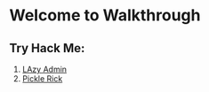 # Welcome to Walkthrough

## Try Hack Me:
1. [LAzy Admin](lazyAdmin.md)
2. [Pickle Rick](/pickleRick.md)
